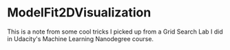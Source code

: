 # ModelFit2DVisualization
This is a note from some cool tricks I picked up from a Grid Search Lab I did in Udacity's Machine Learning Nanodegree course.
